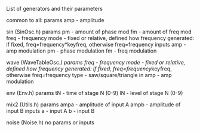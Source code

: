 List of generators and their parameters

common to all:
    params
        amp - amplitude

sin (SinOsc.h)
    params
        pm - amount of phase mod
        fm - amount of freq mod
        freq - frequency
        mode - fixed or relative, defined how frequency generated:
                if fixed, freq=frequency*keyfreq, 
                otherwise freq=frequency
    inputs
        amp - amp modulation
        pm - phase modulation
        fm - freq modulation
        
wave (WaveTableOsc.*)
    params
        freq - frequency
        mode - fixed or relative, defined how frequency generated:
                if fixed, freq=frequency*keyfreq, 
                otherwise freq=frequency
        type - saw/square/triangle
    in
        amp - amp modulation
        
env (Env.h)
    params
        tN - time of stage N (0-9)
        lN - level of stage N (0-9)
        

mix2 (Utils.h)
    params
        ampa - amplitude of input A
        ampb - amplitude of input B
    inputs
        a  - input A
        b  - input B
        
noise (Noise.h)
    no params or inputs

